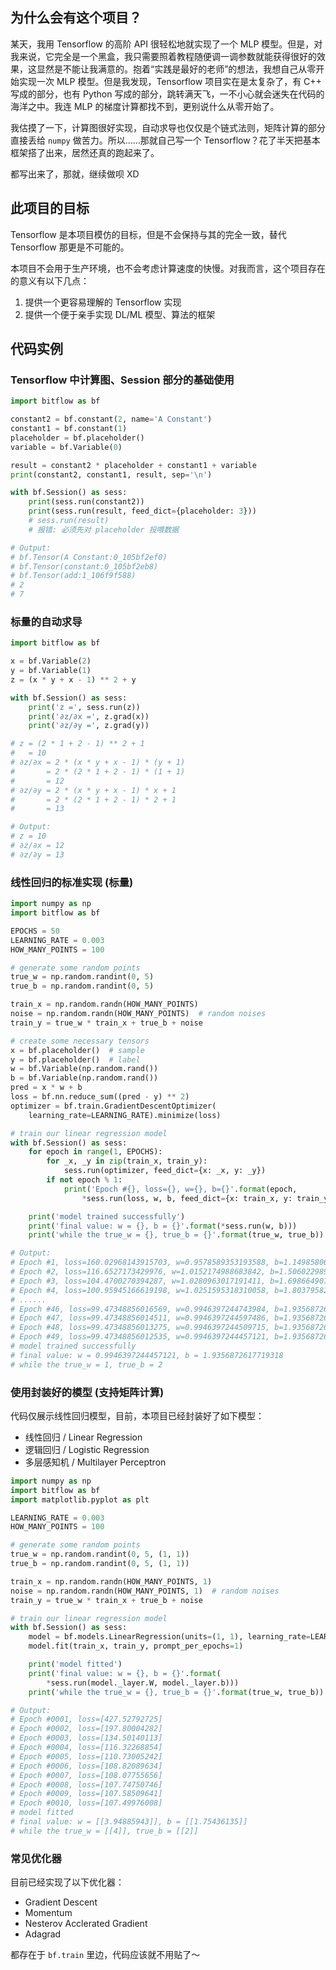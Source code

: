 ## 为什么会有这个项目？

某天，我用 Tensorflow 的高阶 API 很轻松地就实现了一个 MLP 模型。但是，对我来说，它完全是一个黑盒，我只需要照着教程随便调一调参数就能获得很好的效果，这显然是不能让我满意的。抱着“实践是最好的老师”的想法，我想自己从零开始实现一次 MLP 模型。但是我发现，Tensorflow 项目实在是太复杂了，有 C++ 写成的部分，也有 Python 写成的部分，跳转满天飞，一不小心就会迷失在代码的海洋之中。我连 MLP 的梯度计算都找不到，更别说什么从零开始了。

我估摸了一下，计算图很好实现，自动求导也仅仅是个链式法则，矩阵计算的部分直接丢给 `numpy` 做苦力。所以……那就自己写一个 Tensorflow？花了半天把基本框架搭了出来，居然还真的跑起来了。

都写出来了，那就，继续做呗 XD

## 此项目的目标

Tensorflow 是本项目模仿的目标，但是不会保持与其的完全一致，替代 Tensorflow 那更是不可能的。

本项目不会用于生产环境，也不会考虑计算速度的快慢。对我而言，这个项目存在的意义有以下几点：

1. 提供一个更容易理解的 Tensorflow 实现
2. 提供一个便于亲手实现 DL/ML 模型、算法的框架

## 代码实例

### Tensorflow 中计算图、Session 部分的基础使用

```python
import bitflow as bf

constant2 = bf.constant(2, name='A Constant')
constant1 = bf.constant(1)
placeholder = bf.placeholder()
variable = bf.Variable(0)

result = constant2 * placeholder + constant1 + variable
print(constant2, constant1, result, sep='\n')

with bf.Session() as sess:
    print(sess.run(constant2))
    print(sess.run(result, feed_dict={placeholder: 3}))
    # sess.run(result)
    # 报错: 必须先对 placeholder 投喂数据

# Output:
# bf.Tensor(A Constant:0_105bf2ef0)
# bf.Tensor(constant:0_105bf2eb8)
# bf.Tensor(add:1_106f9f588)
# 2
# 7
```

### 标量的自动求导

```python
import bitflow as bf

x = bf.Variable(2)
y = bf.Variable(1)
z = (x * y + x - 1) ** 2 + y

with bf.Session() as sess:
    print('z =', sess.run(z))
    print('∂z/∂x =', z.grad(x))
    print('∂z/∂y =', z.grad(y))

# z = (2 * 1 + 2 - 1) ** 2 + 1
#   = 10
# ∂z/∂x = 2 * (x * y + x - 1) * (y + 1)
#       = 2 * (2 * 1 + 2 - 1) * (1 + 1)
#       = 12
# ∂z/∂y = 2 * (x * y + x - 1) * x + 1
#       = 2 * (2 * 1 + 2 - 1) * 2 + 1
#       = 13

# Output:
# z = 10
# ∂z/∂x = 12
# ∂z/∂y = 13
```

### 线性回归的标准实现 (标量)

```python
import numpy as np
import bitflow as bf

EPOCHS = 50
LEARNING_RATE = 0.003
HOW_MANY_POINTS = 100

# generate some random points
true_w = np.random.randint(0, 5)
true_b = np.random.randint(0, 5)

train_x = np.random.randn(HOW_MANY_POINTS)
noise = np.random.randn(HOW_MANY_POINTS)  # random noises
train_y = true_w * train_x + true_b + noise

# create some necessary tensors
x = bf.placeholder()  # sample
y = bf.placeholder()  # label
w = bf.Variable(np.random.rand())
b = bf.Variable(np.random.rand())
pred = x * w + b
loss = bf.nn.reduce_sum((pred - y) ** 2)
optimizer = bf.train.GradientDescentOptimizer(
    learning_rate=LEARNING_RATE).minimize(loss)

# train our linear regression model
with bf.Session() as sess:
    for epoch in range(1, EPOCHS):
        for _x, _y in zip(train_x, train_y):
            sess.run(optimizer, feed_dict={x: _x, y: _y})
        if not epoch % 1:
            print('Epoch #{}, loss={}, w={}, b={}'.format(epoch,
                *sess.run(loss, w, b, feed_dict={x: train_x, y: train_y})))

    print('model trained successfully')
    print('final value: w = {}, b = {}'.format(*sess.run(w, b)))
    print('while the true_w = {}, true_b = {}'.format(true_w, true_b))

# Output:
# Epoch #1, loss=160.02968143915703, w=0.9578589353193588, b=1.149858066725097
# Epoch #2, loss=116.6527173429976, w=1.0152174988683842, b=1.5060229892078008
# Epoch #3, loss=104.4700270394287, w=1.0280963017191411, b=1.6986649076737153
# Epoch #4, loss=100.95945166619198, w=1.0251595318310058, b=1.8037958297945236
# ......
# Epoch #46, loss=99.47348856016569, w=0.9946397244743984, b=1.935687261742318
# Epoch #47, loss=99.47348856014511, w=0.9946397244597486, b=1.935687261757443
# Epoch #48, loss=99.47348856013275, w=0.9946397244509715, b=1.9356872617665033
# Epoch #49, loss=99.47348856012535, w=0.9946397244457121, b=1.9356872617719318
# model trained successfully
# final value: w = 0.9946397244457121, b = 1.9356872617719318
# while the true_w = 1, true_b = 2
```

### 使用封装好的模型 (支持矩阵计算)

代码仅展示线性回归模型，目前，本项目已经封装好了如下模型：

* 线性回归 / Linear Regression
* 逻辑回归 / Logistic Regression
* 多层感知机 / Multilayer Perceptron

```python
import numpy as np
import bitflow as bf
import matplotlib.pyplot as plt

LEARNING_RATE = 0.003
HOW_MANY_POINTS = 100

# generate some random points
true_w = np.random.randint(0, 5, (1, 1))
true_b = np.random.randint(0, 5, (1, 1))

train_x = np.random.randn(HOW_MANY_POINTS, 1)
noise = np.random.randn(HOW_MANY_POINTS, 1)  # random noises
train_y = true_w * train_x + true_b + noise

# train our linear regression model
with bf.Session() as sess:
    model = bf.models.LinearRegression(units=(1, 1), learning_rate=LEARNING_RATE)
    model.fit(train_x, train_y, prompt_per_epochs=1)

    print('model fitted')
    print('final value: w = {}, b = {}'.format(
        *sess.run(model._layer.W, model._layer.b)))
    print('while the true_w = {}, true_b = {}'.format(true_w, true_b))

# Output:
# Epoch #0001, loss=[427.52792725]
# Epoch #0002, loss=[197.80004282]
# Epoch #0003, loss=[134.50140113]
# Epoch #0004, loss=[116.32268854]
# Epoch #0005, loss=[110.73005242]
# Epoch #0006, loss=[108.82089634]
# Epoch #0007, loss=[108.07755656]
# Epoch #0008, loss=[107.74750746]
# Epoch #0009, loss=[107.58509641]
# Epoch #0010, loss=[107.49976008]
# model fitted
# final value: w = [[3.94885943]], b = [[1.75436135]]
# while the true_w = [[4]], true_b = [[2]]
```

### 常见优化器

目前已经实现了以下优化器：

* Gradient Descent
* Momentum
* Nesterov Acclerated Gradient
* Adagrad

都存在于 `bf.train` 里边，代码应该就不用贴了～
